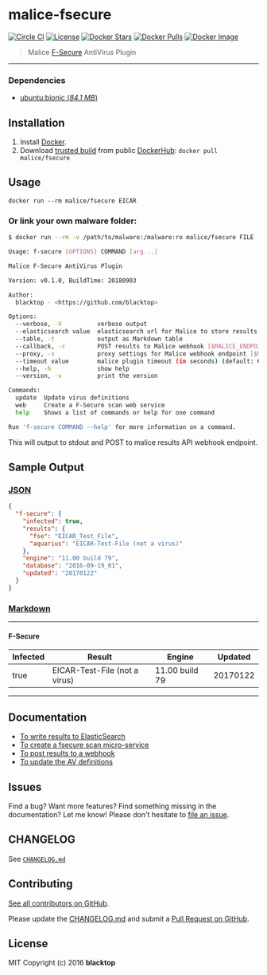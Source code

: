 # malice-fsecure

[![Circle CI](https://circleci.com/gh/malice-plugins/fsecure.png?style=shield)](https://circleci.com/gh/malice-plugins/fsecure) [![License](http://img.shields.io/:license-mit-blue.svg)](http://doge.mit-license.org) [![Docker Stars](https://img.shields.io/docker/stars/malice/fsecure.svg)](https://hub.docker.com/r/malice/fsecure/) [![Docker Pulls](https://img.shields.io/docker/pulls/malice/fsecure.svg)](https://hub.docker.com/r/malice/fsecure/) [![Docker Image](https://img.shields.io/badge/docker%20image-920MB-blue.svg)](https://hub.docker.com/r/malice/fsecure/)

> Malice [F-Secure](https://www.f-secure.com/en/web/business_global/downloads/linux-security/latest) AntiVirus Plugin

---

### Dependencies

- [ubuntu:bionic (_84.1 MB_\)](https://hub.docker.com/_/ubuntu/)

## Installation

1. Install [Docker](https://www.docker.io/).
2. Download [trusted build](https://hub.docker.com/r/malice/fsecure/) from public [DockerHub](https://hub.docker.com): `docker pull malice/fsecure`

## Usage

```
docker run --rm malice/fsecure EICAR
```

### Or link your own malware folder:

```bash
$ docker run --rm -v /path/to/malware:/malware:ro malice/fsecure FILE

Usage: f-secure [OPTIONS] COMMAND [arg...]

Malice F-Secure AntiVirus Plugin

Version: v0.1.0, BuildTime: 20180903

Author:
  blacktop - <https://github.com/blacktop>

Options:
  --verbose, -V          verbose output
  --elasticsearch value  elasticsearch url for Malice to store results [$MALICE_ELASTICSEARCH_URL]
  --table, -t            output as Markdown table
  --callback, -c         POST results to Malice webhook [$MALICE_ENDPOINT]
  --proxy, -x            proxy settings for Malice webhook endpoint [$MALICE_PROXY]
  --timeout value        malice plugin timeout (in seconds) (default: 60) [$MALICE_TIMEOUT]
  --help, -h             show help
  --version, -v          print the version

Commands:
  update  Update virus definitions
  web     Create a F-Secure scan web service
  help    Shows a list of commands or help for one command

Run 'f-secure COMMAND --help' for more information on a command.
```

This will output to stdout and POST to malice results API webhook endpoint.

## Sample Output

### [JSON](https://github.com/malice-plugins/fsecure/blob/master/docs/results.json)

```json
{
  "f-secure": {
    "infected": true,
    "results": {
      "fse": "EICAR_Test_File",
      "aquarius": "EICAR-Test-File (not a virus)"
    },
    "engine": "11.00 build 79",
    "database": "2016-09-19_01",
    "updated": "20170122"
  }
}
```

### [Markdown](https://github.com/malice-plugins/fsecure/blob/master/docs/SAMPLE.md)

---

#### F-Secure

| Infected | Result                        | Engine         | Updated  |
| -------- | ----------------------------- | -------------- | -------- |
| true     | EICAR-Test-File (not a virus) | 11.00 build 79 | 20170122 |

---

## Documentation

- [To write results to ElasticSearch](https://github.com/malice-plugins/fsecure/blob/master/docs/elasticsearch.md)
- [To create a fsecure scan micro-service](https://github.com/malice-plugins/fsecure/blob/master/docs/web.md)
- [To post results to a webhook](https://github.com/malice-plugins/fsecure/blob/master/docs/callback.md)
- [To update the AV definitions](https://github.com/malice-plugins/fsecure/blob/master/docs/update.md)

## Issues

Find a bug? Want more features? Find something missing in the documentation? Let me know! Please don't hesitate to [file an issue](https://github.com/malice-plugins/fsecure/issues/new).

## CHANGELOG

See [`CHANGELOG.md`](https://github.com/malice-plugins/fsecure/blob/master/sophos/CHANGELOG.md)

## Contributing

[See all contributors on GitHub](https://github.com/malice-plugins/fsecure/graphs/contributors).

Please update the [CHANGELOG.md](https://github.com/malice-plugins/fsecure/blob/master/sophos/CHANGELOG.md) and submit a [Pull Request on GitHub](https://help.github.com/articles/using-pull-requests/).

## License

MIT Copyright (c) 2016 **blacktop**

